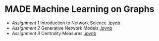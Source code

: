 # MADE Machine Learning on Graphs

- *Assignment 1* Introduction to Network Science [.ipynb](https://github.com/truEngineer/made_ml_graphs/blob/main/a1_networkx_intro.ipynb)
- *Assignment 2* Generative Network Models [.ipynb](https://github.com/truEngineer/made_ml_graphs/blob/main/a2_gen_network_models.ipynb)
- *Assignment 3* Centrality Measures [.ipynb](https://github.com/truEngineer/made_ml_graphs/blob/main/a3_centrality_measures.ipynb)
